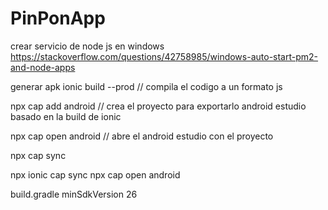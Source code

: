 # PinPonApp


crear servicio de node js en windows
https://stackoverflow.com/questions/42758985/windows-auto-start-pm2-and-node-apps



generar apk
ionic build --prod  // compila el codigo a un formato js

npx cap add android // crea el proyecto para exportarlo android estudio basado en la build de ionic

npx cap open android // abre el android estudio con el proyecto

npx cap sync



npx ionic cap sync
npx cap open android



build.gradle minSdkVersion 26
<meta-data 
android:name="com.google.mlkit.vision.DEPENDENCIES" 
android:value="barcode_ui"/>


<uses-permission android:name="android.permission.READ_EXTERNAL_STORAGE" />
<!-- Para Android 13+ (API 33+), usa también este permiso -->
<uses-permission android:name="android.permission.READ_MEDIA_IMAGES" />